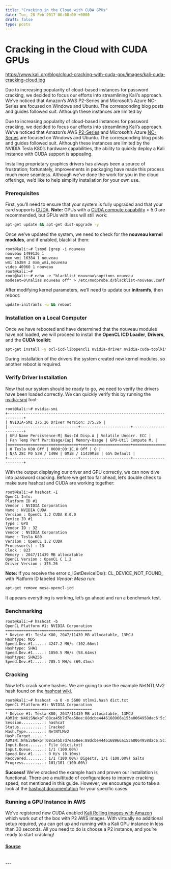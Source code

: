 ```yaml
---
title: "Cracking in the Cloud with CUDA GPUs"
date: Tue, 28 Feb 2017 00:00:00 +0000
draft: false
type: posts
---
```

# Cracking in the Cloud with CUDA GPUs

https://www.kali.org/blog/cloud-cracking-with-cuda-gpu/images/kali-cuda-cracking-cloud.jpg



Due to increasing popularity of cloud-based instances for password cracking, we decided to focus our efforts into streamlining Kali&rsquo;s approach. We&rsquo;ve noticed that Amazon&rsquo;s AWS P2-Series and Microsoft&rsquo;s Azure NC-Series are focused on Windows and Ubuntu. The corresponding blog posts and guides followed suit. Although these instances are limited by

Due to increasing popularity of cloud-based instances for password cracking, we decided to focus our efforts into streamlining Kali’s approach. We’ve noticed that Amazon’s AWS [P2-Series](https://aws.amazon.com/ec2/instance-types/p2/) and Microsoft’s Azure [NC-Series](https://azure.microsoft.com/en-us/blog/azure-n-series-general-availability-on-december-1/) are focused on Windows and Ubuntu. The corresponding blog posts and guides followed suit. Although these instances are limited by the NVIDIA Tesla K80’s hardware capabilities, the ability to quickly deploy a Kali instance with CUDA support is appealing.

Installing proprietary graphics drivers has always been a source of frustration; fortunately, improvements in packaging have made this process much more seamless. Although we’ve done the work for you in the cloud offerings, we’d like to help simplify installation for your own use.

### Prerequisites

First, you’ll need to ensure that your system is fully upgraded and that your card supports [CUDA](https://developer.nvidia.com/cuda-gpus). **Note:** GPUs with a [CUDA compute capability](https://developer.nvidia.com/cuda-gpus) > 5.0 are recommended, but GPUs with less will still work:

```sh
apt-get update && apt-get dist-upgrade -y
```

Once we’ve updated the system, we need to check for the **nouveau kernel modules**, and if enabled, blacklist them:

```console
root@kali:~# lsmod |grep -i nouveau
nouveau 1499136 1
mxm_wmi 16384 1 nouveau
wmi 16384 2 mxm_wmi,nouveau
video 40960 1 nouveau
root@kali:~#
root@kali:~# echo -e "blacklist nouveau\noptions nouveau modeset=0\nalias nouveau off" > /etc/modprobe.d/blacklist-nouveau.conf
```

After modifying kernel parameters, we’ll need to update our **initramfs**, then reboot:

```sh
update-initramfs -u && reboot
```

### Installation on a Local Computer

Once we have rebooted and have determined that the nouveau modules have not loaded, we will proceed to install the **OpenCL ICD Loader**, **Drivers**, and the **CUDA toolkit**:

```sh
apt-get install -y ocl-icd-libopencl1 nvidia-driver nvidia-cuda-toolkit
```

During installation of the drivers the system created new kernel modules, so another reboot is required.

### Verify Driver Installation

Now that our system should be ready to go, we need to verify the drivers have been loaded correctly. We can quickly verify this by running the [nvidia-smi](https://developer.nvidia.com/nvidia-system-management-interface) tool:

```console
root@kali:~# nvidia-smi
+-----------------------------------------------------------------------------+
| NVIDIA-SMI 375.26 Driver Version: 375.26 |
|-------------------------------+----------------------+----------------------+
| GPU Name Persistence-M| Bus-Id Disp.A | Volatile Uncorr. ECC |
| Fan Temp Perf Pwr:Usage/Cap| Memory-Usage | GPU-Util Compute M. |
|===============================+======================+======================|
| 0 Tesla K80 Off | 0000:00:1E.0 Off | 0 |
| N/A 28C P0 53W / 149W | 0MiB / 11439MiB | 65% Default |
+-------------------------------+----------------------+----------------------+
```

With the output displaying our driver and GPU correctly, we can now dive into password cracking. Before we get too far ahead, let’s double check to make sure hashcat and CUDA are working together:

```console
root@kali:~# hashcat -I
OpenCL Info:
Platform ID #1
Vendor : NVIDIA Corporation
Name : NVIDIA CUDA
Version : OpenCL 1.2 CUDA 8.0.0
Device ID #1
Type : GPU
Vendor ID : 32
Vendor : NVIDIA Corporation
Name : Tesla K80
Version : OpenCL 1.2 CUDA
Processor(s) : 13
Clock : 823
Memory : 2047/11439 MB allocatable
OpenCL Version : OpenCL C 1.2
Driver Version : 375.26
```

**Note:** If you receive the error c\_lGetDeviceIDs(): CL\_DEVICE\_NOT\_FOUND\_ with Platform ID labeled _Vendor: Mesa_ run:

```sh
apt-get remove mesa-opencl-icd
```

It appears everything is working, let’s go ahead and run a benchmark test.

### Benchmarking

```console
root@kali:~# hashcat -b
OpenCL Platform #1: NVIDIA Corporation
======================================
* Device #1: Tesla K80, 2047/11439 MB allocatable, 13MCU
Hashtype: MD5
Speed.Dev.#1.....: 4247.2 MH/s (102.66ms)
Hashtype: SHA1
Speed.Dev.#1.....: 1850.5 MH/s (58.64ms)
Hashtype: SHA256
Speed.Dev.#1.....: 785.1 MH/s (69.41ms)
```

### Cracking

Now let’s crack some hashes. We are going to use the example NetNTLMv2 hash found on the [hashcat wiki.](https://hashcat.net/wiki/doku.php?id=example_hashes)

```console
root@kali:~# hashcat -a 0 -m 5600 ntlmv2.hash dict.txt
OpenCL Platform #1: NVIDIA Corporation
======================================
* Device #1: Tesla K80, 2047/11439 MB allocatable, 13MCU
ADMIN::N46iSNekpT:08ca45b7d7ea58ee:88dcbe4446168966a153a0064958dac6:5c7830315c7830310000000000000b45c67103d07d7b95acd12ffa11230e0000000052920b85f78d013c31cdb3b92f5d765c783030:hashcat
Session..........: hashcat
Status...........: Cracked
Hash.Type........: NetNTLMv2
Hash.Target......: ADMIN::N46iSNekpT:08ca45b7d7ea58ee:88dcbe4446168966a153a0064958dac6:5c7830315c7830310000000000000b45c67103d07d7b95acd12ffa11230e0000000052920b85f78d013c31cdb3b92f5d765c783030
Input.Base.......: File (dict.txt)
Input.Queue......: 1/1 (100.00%)
Speed.Dev.#1.....: 0 H/s (0.10ms)
Recovered........: 1/1 (100.00%) Digests, 1/1 (100.00%) Salts
Progress.........: 101/101 (100.00%)
```

**Success!** We’ve cracked the example hash and proven our installation is functional. There are a multitude of configurations to improve cracking speed, not mentioned in this guide. However, we encourage you to take a look at the [hashcat documentation](https://hashcat.net/wiki/) for your specific cases.

### Running a GPU Instance in AWS

We’ve registered new CUDA enabled [Kali Rolling images with Amazon](https://aws.amazon.com/marketplace/pp/B08LL91KKB) which work out of the box with P2 AWS images. With virtually no additional setup required, you can get up and running with a Kali GPU instance in less than 30 seconds. All you need to do is choose a P2 instance, and you’re ready to start cracking!

#### [Source](https://www.kali.org/blog/cloud-cracking-with-cuda-gpu/)

<br/>
---
